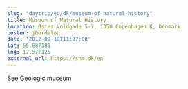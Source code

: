 ```yaml
---
slug: "daytrip/eu/dk/museum-of-natural-history"
title: Museum of Natural History
location: Øster Voldgade 5-7, 1350 Copenhagen K, Denmark
poster: jbordelon
date: '2012-09-18T11:07:00'
lat: 55.687181
lng: 12.577125
external_url: https://snm.dk/en
---
```


See Geologic museum
